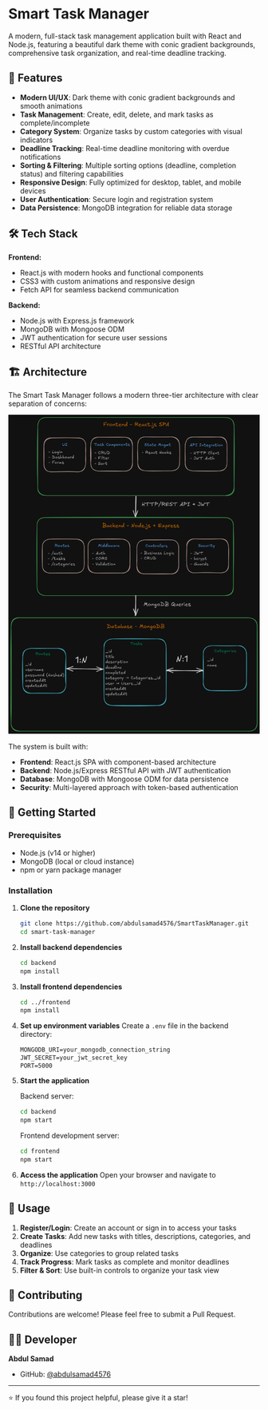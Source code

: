 # Smart Task Manager

A modern, full-stack task management application built with React and Node.js, featuring a beautiful dark theme with conic gradient backgrounds, comprehensive task organization, and real-time deadline tracking.

## 🚀 Features

- **Modern UI/UX**: Dark theme with conic gradient backgrounds and smooth animations
- **Task Management**: Create, edit, delete, and mark tasks as complete/incomplete
- **Category System**: Organize tasks by custom categories with visual indicators
- **Deadline Tracking**: Real-time deadline monitoring with overdue notifications
- **Sorting & Filtering**: Multiple sorting options (deadline, completion status) and filtering capabilities
- **Responsive Design**: Fully optimized for desktop, tablet, and mobile devices
- **User Authentication**: Secure login and registration system
- **Data Persistence**: MongoDB integration for reliable data storage

## 🛠️ Tech Stack

**Frontend:**
- React.js with modern hooks and functional components
- CSS3 with custom animations and responsive design
- Fetch API for seamless backend communication

**Backend:**
- Node.js with Express.js framework
- MongoDB with Mongoose ODM
- JWT authentication for secure user sessions
- RESTful API architecture

## 🏗️ Architecture

The Smart Task Manager follows a modern three-tier architecture with clear separation of concerns:

![Architecture Diagram](docs/images/architecture-diagram.png)

The system is built with:
- **Frontend**: React.js SPA with component-based architecture
- **Backend**: Node.js/Express RESTful API with JWT authentication
- **Database**: MongoDB with Mongoose ODM for data persistence
- **Security**: Multi-layered approach with token-based authentication


## 🚀 Getting Started

### Prerequisites

- Node.js (v14 or higher)
- MongoDB (local or cloud instance)
- npm or yarn package manager

### Installation

1. **Clone the repository**
   ```bash
   git clone https://github.com/abdulsamad4576/SmartTaskManager.git
   cd smart-task-manager
   ```

2. **Install backend dependencies**
   ```bash
   cd backend
   npm install
   ```

3. **Install frontend dependencies**
   ```bash
   cd ../frontend
   npm install
   ```

4. **Set up environment variables**
   Create a `.env` file in the backend directory:
   ```env
   MONGODB_URI=your_mongodb_connection_string
   JWT_SECRET=your_jwt_secret_key
   PORT=5000
   ```

5. **Start the application**
   
   Backend server:
   ```bash
   cd backend
   npm start
   ```
   
   Frontend development server:
   ```bash
   cd frontend
   npm start
   ```

6. **Access the application**
   Open your browser and navigate to `http://localhost:3000`

## 🎯 Usage

1. **Register/Login**: Create an account or sign in to access your tasks
2. **Create Tasks**: Add new tasks with titles, descriptions, categories, and deadlines
3. **Organize**: Use categories to group related tasks
4. **Track Progress**: Mark tasks as complete and monitor deadlines
5. **Filter & Sort**: Use built-in controls to organize your task view

## 🤝 Contributing

Contributions are welcome! Please feel free to submit a Pull Request.

## 👨‍💻 Developer

**Abdul Samad**
- GitHub: [@abdulsamad4576](https://github.com/abdulsamad4576)

---

⭐ If you found this project helpful, please give it a star!
